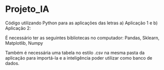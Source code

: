 # Projeto_IA

Código utilizando Python para as aplicações das letras a) Aplicação 1 e b) Aplicação 2: 

É necessário ter as seguintes bibliotecas no computador:
Pandas,
Sklearn,
Matplotlib,
Numpy

Também é necessária uma tabela no estilo .csv na mesma pasta da aplicação para importá-la e a inteligência poder utilizar como banco de dados.

